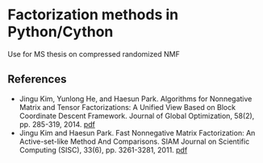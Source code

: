 # Factorization methods in Python/Cython

Use for MS thesis on compressed randomized NMF

## References

* Jingu Kim, Yunlong He, and Haesun Park.  Algorithms for Nonnegative Matrix and
Tensor Factorizations: A Unified View Based on Block Coordinate Descent
Framework.  Journal of Global Optimization, 58(2), pp. 285-319, 2014. [pdf](http://link.springer.com/content/pdf/10.1007%2Fs10898-013-0035-4.pdf)
* Jingu Kim and Haesun Park.  Fast Nonnegative Matrix Factorization: An
Active-set-like Method And Comparisons.  SIAM Journal on Scientific Computing
(SISC), 33(6), pp. 3261-3281, 2011. [pdf](https://sites.google.com/site/jingukim/2011_paper_sisc_nmf.pdf)
